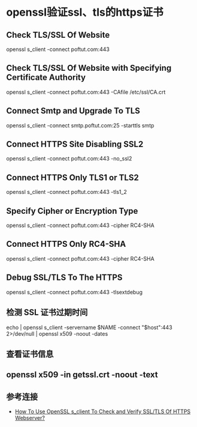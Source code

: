# openssl验证ssl、tls的https证书
## Check TLS/SSL Of Website
openssl s_client -connect poftut.com:443

## Check TLS/SSL Of Website with Specifying Certificate Authority
openssl s_client -connect poftut.com:443 -CAfile /etc/ssl/CA.crt

## Connect Smtp and Upgrade To TLS
openssl s_client -connect smtp.poftut.com:25 -starttls smtp

## Connect HTTPS Site Disabling SSL2
openssl s_client -connect poftut.com:443 -no_ssl2

## Connect HTTPS Only TLS1 or TLS2
openssl s_client -connect poftut.com:443 -tls1_2

## Specify Cipher or Encryption Type
openssl s_client -connect poftut.com:443 -cipher RC4-SHA

## Connect HTTPS Only RC4-SHA
openssl s_client -connect poftut.com:443 -cipher RC4-SHA

## Debug SSL/TLS To The HTTPS
openssl s_client -connect poftut.com:443 -tlsextdebug

## 检测 SSL 证书过期时间
echo | openssl s_client -servername $NAME -connect "$host":443 2>/dev/null | openssl x509 -noout -dates

## 查看证书信息
openssl x509 -in getssl.crt -noout -text
---
## 参考连接
- [How To Use OpenSSL s_client To Check and Verify SSL/TLS Of HTTPS Webserver?](https://www.poftut.com/use-openssl-s_client-check-verify-ssltls-https-webserver/)